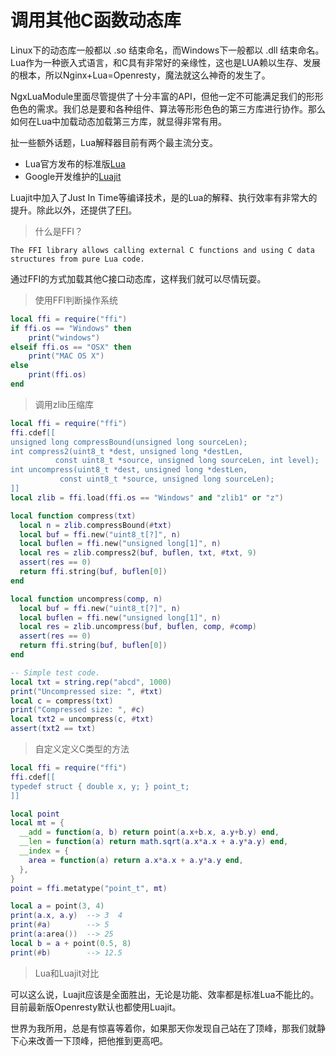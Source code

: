 # 调用其他C函数动态库

Linux下的动态库一般都以 .so 结束命名，而Windows下一般都以 .dll 结束命名。Lua作为一种嵌入式语言，和C具有非常好的亲缘性，这也是LUA赖以生存、发展的根本，所以Nginx+Lua=Openresty，魔法就这么神奇的发生了。

NgxLuaModule里面尽管提供了十分丰富的API，但他一定不可能满足我们的形形色色的需求。我们总是要和各种组件、算法等形形色色的第三方库进行协作。那么如何在Lua中加载动态加载第三方库，就显得非常有用。

扯一些额外话题，Lua解释器目前有两个最主流分支。

* Lua官方发布的标准版[Lua](http://lua.org/)
* Google开发维护的[Luajit](http://luajit.org/index.html)

Luajit中加入了Just In Time等编译技术，是的Lua的解释、执行效率有非常大的提升。除此以外，还提供了[FFI](http://luajit.org/ext_ffi.html)。

> 什么是FFI？

```
The FFI library allows calling external C functions and using C data 
structures from pure Lua code.
```

通过FFI的方式加载其他C接口动态库，这样我们就可以尽情玩耍。

> 使用FFI判断操作系统

```lua
local ffi = require("ffi")
if ffi.os == "Windows" then
    print("windows")
elseif ffi.os == "OSX" then
    print("MAC OS X")
else
    print(ffi.os)
end
```

> 调用zlib压缩库

```lua
local ffi = require("ffi")
ffi.cdef[[
unsigned long compressBound(unsigned long sourceLen);
int compress2(uint8_t *dest, unsigned long *destLen,
          const uint8_t *source, unsigned long sourceLen, int level);
int uncompress(uint8_t *dest, unsigned long *destLen,
           const uint8_t *source, unsigned long sourceLen);
]]
local zlib = ffi.load(ffi.os == "Windows" and "zlib1" or "z")

local function compress(txt)
  local n = zlib.compressBound(#txt)
  local buf = ffi.new("uint8_t[?]", n)
  local buflen = ffi.new("unsigned long[1]", n)
  local res = zlib.compress2(buf, buflen, txt, #txt, 9)
  assert(res == 0)
  return ffi.string(buf, buflen[0])
end

local function uncompress(comp, n)
  local buf = ffi.new("uint8_t[?]", n)
  local buflen = ffi.new("unsigned long[1]", n)
  local res = zlib.uncompress(buf, buflen, comp, #comp)
  assert(res == 0)
  return ffi.string(buf, buflen[0])
end

-- Simple test code.
local txt = string.rep("abcd", 1000)
print("Uncompressed size: ", #txt)
local c = compress(txt)
print("Compressed size: ", #c)
local txt2 = uncompress(c, #txt)
assert(txt2 == txt)
```

> 自定义定义C类型的方法

```lua
local ffi = require("ffi")
ffi.cdef[[
typedef struct { double x, y; } point_t;
]]

local point
local mt = {
  __add = function(a, b) return point(a.x+b.x, a.y+b.y) end,
  __len = function(a) return math.sqrt(a.x*a.x + a.y*a.y) end,
  __index = {
    area = function(a) return a.x*a.x + a.y*a.y end,
  },
}
point = ffi.metatype("point_t", mt)

local a = point(3, 4)
print(a.x, a.y)  --> 3  4
print(#a)        --> 5
print(a:area())  --> 25
local b = a + point(0.5, 8)
print(#b)        --> 12.5
```

> Lua和Luajit对比

可以这么说，Luajit应该是全面胜出，无论是功能、效率都是标准Lua不能比的。目前最新版Openresty默认也都使用Luajit。

世界为我所用，总是有惊喜等着你，如果那天你发现自己站在了顶峰，那我们就静下心来改善一下顶峰，把他推到更高吧。


